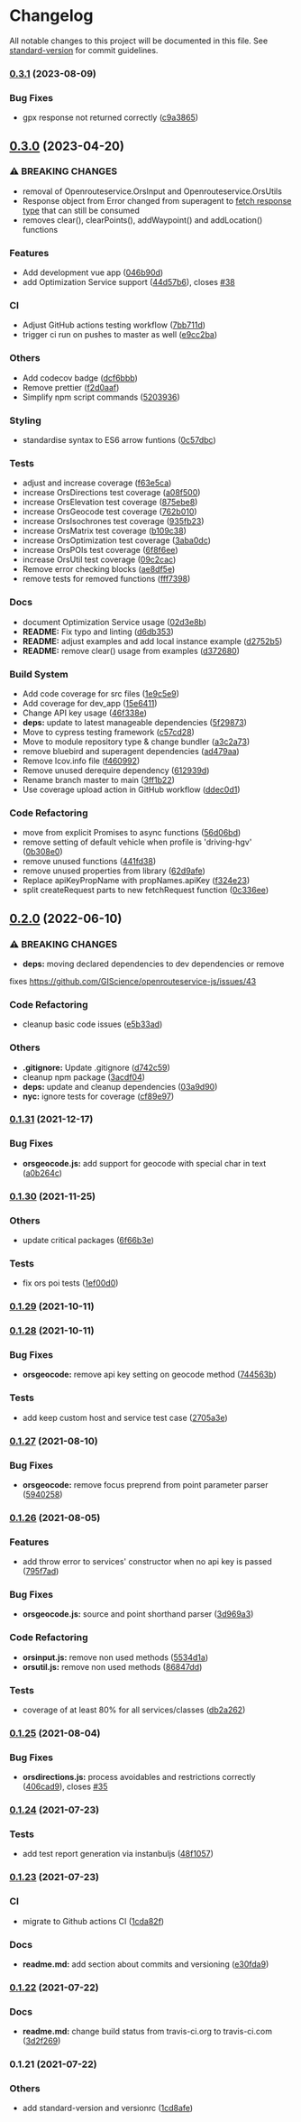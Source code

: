 # Changelog

All notable changes to this project will be documented in this file. See [standard-version](https://github.com/conventional-changelog/standard-version) for commit guidelines.

### [0.3.1](https://github.com/GIScience/openrouteservice-js/compare/v0.3.0...v0.3.1) (2023-08-09)


### Bug Fixes

* gpx response not returned correctly ([c9a3865](https://github.com/GIScience/openrouteservice-js/commit/c9a3865e0513b213912b2968691d8663cbde394d))

## [0.3.0](https://github.com/GIScience/openrouteservice-js/compare/v0.2.0...v0.3.0) (2023-04-20)


### ⚠ BREAKING CHANGES

* removal of Openrouteservice.OrsInput and Openrouteservice.OrsUtils
* Response object from Error changed from superagent to [fetch response type](https://developer.mozilla.org/en-US/docs/Web/API/Response)
    that can still be consumed
* removes clear(), clearPoints(), addWaypoint() and addLocation() functions

### Features

* Add development vue app ([046b90d](https://github.com/GIScience/openrouteservice-js/commit/046b90d59bc7925e352653a4d902115c90cdb827))
* add Optimization Service support ([44d57b6](https://github.com/GIScience/openrouteservice-js/commit/44d57b68d46642669363b22e413d6b6bb7d85e5a)), closes [#38](https://github.com/GIScience/openrouteservice-js/issues/38)


### CI

* Adjust GitHub actions testing workflow ([7bb711d](https://github.com/GIScience/openrouteservice-js/commit/7bb711dcb1110c43d614fd95876e52f62017daa6))
* trigger ci run on pushes to master as well ([e9cc2ba](https://github.com/GIScience/openrouteservice-js/commit/e9cc2ba3b176438c94d11d4c4a7bb319de16b6ba))


### Others

* Add codecov badge ([dcf6bbb](https://github.com/GIScience/openrouteservice-js/commit/dcf6bbbdea52ce891bc9ad2dab41381502f5b7cf))
* Remove prettier ([f2d0aaf](https://github.com/GIScience/openrouteservice-js/commit/f2d0aaf454eb2836625f06bae49525f0a2c60dbc))
* Simplify npm script commands ([5203936](https://github.com/GIScience/openrouteservice-js/commit/52039364f1aadbcc51c56b05c0e9fa60e9144ff7))


### Styling

* standardise syntax to ES6 arrow funtions ([0c57dbc](https://github.com/GIScience/openrouteservice-js/commit/0c57dbc7e46a975588d227590478d1e588e5dd88))


### Tests

* adjust and increase coverage ([f63e5ca](https://github.com/GIScience/openrouteservice-js/commit/f63e5caa4968a1cdbf20537d75df2d95dc55297c))
* increase OrsDirections test coverage ([a08f500](https://github.com/GIScience/openrouteservice-js/commit/a08f5000e89276c2b2f93e68fc546e986960b332))
* increase OrsElevation test coverage ([875ebe8](https://github.com/GIScience/openrouteservice-js/commit/875ebe8db6a8e2f0e67821c68d25ca2b02554bc0))
* increase OrsGeocode test coverage ([762b010](https://github.com/GIScience/openrouteservice-js/commit/762b01091f8a296d5d6836e969c4d3c1dcf12e88))
* increase OrsIsochrones test coverage ([935fb23](https://github.com/GIScience/openrouteservice-js/commit/935fb2307c0d90a9dcb5b018c6f86489851ea156))
* increase OrsMatrix test coverage ([b109c38](https://github.com/GIScience/openrouteservice-js/commit/b109c38b6fc9dac831040a2c004034b59a739441))
* increase OrsOptimization test coverage ([3aba0dc](https://github.com/GIScience/openrouteservice-js/commit/3aba0dce57123de089d489eb507a226a8b43f3d4))
* increase OrsPOIs test coverage ([6f8f6ee](https://github.com/GIScience/openrouteservice-js/commit/6f8f6eeb22414c915777654a8bba3f9b8435968d))
* increase OrsUtil test coverage ([09c2cac](https://github.com/GIScience/openrouteservice-js/commit/09c2cacd5f57d437089870e50432190d1900e670))
* Remove error checking blocks ([ae8df5e](https://github.com/GIScience/openrouteservice-js/commit/ae8df5e9e8a105884473f5b679b619a8ba30b04f))
* remove tests for removed functions ([fff7398](https://github.com/GIScience/openrouteservice-js/commit/fff7398f36a78e3c1bea1aeb8e88a704a2e053fb))


### Docs

* document Optimization Service usage ([02d3e8b](https://github.com/GIScience/openrouteservice-js/commit/02d3e8bd7eed3a736fe3bb1949d134a4a5325ecf))
* **README:** Fix typo and linting ([d6db353](https://github.com/GIScience/openrouteservice-js/commit/d6db353f94041e6f18c6f11a69412bcc99e00d68))
* **README:** adjust examples and add local instance example ([d2752b5](https://github.com/GIScience/openrouteservice-js/commit/d2752b55007400baa2a030ca9dd7feb422d93d6a))
* **README:** remove clear() usage from examples ([d372680](https://github.com/GIScience/openrouteservice-js/commit/d3726800e1edb4d157d11ae060897893b749f857))


### Build System

* Add code coverage for src files ([1e9c5e9](https://github.com/GIScience/openrouteservice-js/commit/1e9c5e918d047f7e19eab1df3d5e76b253983b33))
* Add coverage for dev_app ([15e6411](https://github.com/GIScience/openrouteservice-js/commit/15e64113c15309e32e92065efbfd436a7e964112))
* Change API key usage ([46f338e](https://github.com/GIScience/openrouteservice-js/commit/46f338e728ddf42af40d40eefb3ff0dcca5933d8))
* **deps:** update to latest manageable dependencies ([5f29873](https://github.com/GIScience/openrouteservice-js/commit/5f2987305489b20aa76f57af716349d5ca66f46f))
* Move to cypress testing framework ([c57cd28](https://github.com/GIScience/openrouteservice-js/commit/c57cd28bd2a19dbfb289d4898db1586632a01ba2))
* Move to module repository type & change bundler ([a3c2a73](https://github.com/GIScience/openrouteservice-js/commit/a3c2a732e6cd8489bdc0d2686153375fd2f29ce3))
* remove bluebird and superagent dependencies ([ad479aa](https://github.com/GIScience/openrouteservice-js/commit/ad479aa52e97d3c51ddb2f0f5b7d95b1a3e6bc60))
* Remove lcov.info file ([f460992](https://github.com/GIScience/openrouteservice-js/commit/f460992ce94cf0b97e39dd23124f63d869c43360))
* Remove unused derequire dependency ([612939d](https://github.com/GIScience/openrouteservice-js/commit/612939d0dd840d265c11e556d81e62bbbd9b3cfd))
* Rename branch master to main ([3ff1b22](https://github.com/GIScience/openrouteservice-js/commit/3ff1b220e874248cf427740aa92a9cf6ebe0deb8))
* Use coverage upload action in GitHub workflow ([ddec0d1](https://github.com/GIScience/openrouteservice-js/commit/ddec0d1f1126d9300636a69db28a14b2db0cee13))


### Code Refactoring

* move from explicit Promises to async functions ([56d06bd](https://github.com/GIScience/openrouteservice-js/commit/56d06bd83348b5d6e0b665b202e328fbecaa850b))
* remove setting of default vehicle when profile is 'driving-hgv' ([0b308e0](https://github.com/GIScience/openrouteservice-js/commit/0b308e0dea72d816d3d0aecdba62885a67db640c))
* remove unused functions ([441fd38](https://github.com/GIScience/openrouteservice-js/commit/441fd3871116c9ff7a141a1d5f1ab4755b661fdd))
* remove unused properties from library ([62d9afe](https://github.com/GIScience/openrouteservice-js/commit/62d9afecbcdc7bda46dc8dcc0108abd5064c2f90))
* Replace apiKeyPropName with propNames.apiKey ([f324e23](https://github.com/GIScience/openrouteservice-js/commit/f324e234f3f531f06cfe7c23046757d87327c03a))
* split createRequest parts to new fetchRequest function ([0c336ee](https://github.com/GIScience/openrouteservice-js/commit/0c336eeb730d26365ffb46b1351e41342acec339))

## [0.2.0](https://github.com/GIScience/openrouteservice-js/compare/v0.1.31...v0.2.0) (2022-06-10)


### ⚠ BREAKING CHANGES

* **deps:** moving declared dependencies to dev dependencies or remove

fixes https://github.com/GIScience/openrouteservice-js/issues/43

### Code Refactoring

* cleanup basic code issues ([e5b33ad](https://github.com/GIScience/openrouteservice-js/commit/e5b33ade708981a6e9f136c12daf9ee94be6ed9e))


### Others

* **.gitignore:** Update .gitignore ([d742c59](https://github.com/GIScience/openrouteservice-js/commit/d742c59179dd824f4ae6c9f923d77f359a21526b))
* cleanup npm package ([3acdf04](https://github.com/GIScience/openrouteservice-js/commit/3acdf04e026eb62237c4a3337a68fdfb05035a86))
* **deps:** update and cleanup dependencies ([03a9d90](https://github.com/GIScience/openrouteservice-js/commit/03a9d905d2b77db04b8af1734fe5386d135927ef))
* **nyc:** ignore tests for coverage ([cf89e97](https://github.com/GIScience/openrouteservice-js/commit/cf89e97a61d1f7c228212bf9022c7e5a57870c42))

### [0.1.31](https://github.com/GIScience/openrouteservice-js/compare/v0.1.30...v0.1.31) (2021-12-17)


### Bug Fixes

* **orsgeocode.js:** add support for geocode with special char in text ([a0b264c](https://github.com/GIScience/openrouteservice-js/commit/a0b264c9a2b49fbd50a486703f2935cda106c9ce))

### [0.1.30](https://github.com/GIScience/openrouteservice-js/compare/v0.1.29...v0.1.30) (2021-11-25)


### Others

* update critical packages ([6f66b3e](https://github.com/GIScience/openrouteservice-js/commit/6f66b3ecd8274430c028e969d8247572e1d19ab0))


### Tests

* fix ors poi tests ([1ef00d0](https://github.com/GIScience/openrouteservice-js/commit/1ef00d0fa31560ef72d19901df77461edbf40b9b))

### [0.1.29](https://github.com/GIScience/openrouteservice-js/compare/v0.1.28...v0.1.29) (2021-10-11)

### [0.1.28](https://github.com/GIScience/openrouteservice-js/compare/v0.1.27...v0.1.28) (2021-10-11)


### Bug Fixes

* **orsgeocode:** remove api key setting on geocode method ([744563b](https://github.com/GIScience/openrouteservice-js/commit/744563b7766e7b4d5547f7905b98059366740115))


### Tests

* add keep custom host and service test case ([2705a3e](https://github.com/GIScience/openrouteservice-js/commit/2705a3e9339354ef571b1daa953dcfbc58b850c7))

### [0.1.27](https://github.com/GIScience/openrouteservice-js/compare/v0.1.26...v0.1.27) (2021-08-10)


### Bug Fixes

* **orsgeocode:** remove focus preprend from point parameter parser ([5940258](https://github.com/GIScience/openrouteservice-js/commit/5940258c65be4826197ddfb86bfdfc67691f3112))

### [0.1.26](https://github.com/GIScience/openrouteservice-js/compare/v0.1.25...v0.1.26) (2021-08-05)


### Features

* add throw error to services' constructor when no api key is passed ([795f7ad](https://github.com/GIScience/openrouteservice-js/commit/795f7ad9e7d4af86fea189f7bc43d137364ad6b0))


### Bug Fixes

* **orsgeocode.js:** source and point shorthand parser ([3d969a3](https://github.com/GIScience/openrouteservice-js/commit/3d969a3bc30d365ac86f4adde3c9888518e7072d))


### Code Refactoring

* **orsinput.js:** remove non used methods ([5534d1a](https://github.com/GIScience/openrouteservice-js/commit/5534d1a3c1800f0d5f6661f7a0ee20df3678a145))
* **orsutil.js:** remove non used methods ([86847dd](https://github.com/GIScience/openrouteservice-js/commit/86847dd1c70f35cb50ca0fab8b353d16812836f0))


### Tests

* coverage of at least 80% for all services/classes ([db2a262](https://github.com/GIScience/openrouteservice-js/commit/db2a2621e1e7dcc218ada6730883c09cb8aa2291))

### [0.1.25](https://github.com/GIScience/openrouteservice-js/compare/v0.1.24...v0.1.25) (2021-08-04)


### Bug Fixes

* **orsdirections.js:** process avoidables and restrictions correctly ([406cad9](https://github.com/GIScience/openrouteservice-js/commit/406cad99ec6f78d9b149a2f50388483c61b78b54)), closes [#35](https://github.com/GIScience/openrouteservice-js/issues/35)

### [0.1.24](https://github.com/GIScience/openrouteservice-js/compare/v0.1.23...v0.1.24) (2021-07-23)


### Tests

* add test report generation via instanbuljs ([48f1057](https://github.com/GIScience/openrouteservice-js/commit/48f10573cb99b649ffbde777aefbafdd027efc4b))

### [0.1.23](https://github.com/GIScience/openrouteservice-js/compare/v0.1.22...v0.1.23) (2021-07-23)


### CI

* migrate to Github actions CI ([1cda82f](https://github.com/GIScience/openrouteservice-js/commit/1cda82fff6909466e4d850db49a7aa4d8c81e6f2))


### Docs

* **readme.md:** add section about commits and versioning ([e30fda9](https://github.com/GIScience/openrouteservice-js/commit/e30fda90ca5785ca10379b08526528e8c1044ddc))

### [0.1.22](https://github.com/GIScience/openrouteservice-js/compare/v0.1.21...v0.1.22) (2021-07-22)


### Docs

* **readme.md:** change build status from travis-ci.org to travis-ci.com ([3d2f269](https://github.com/GIScience/openrouteservice-js/commit/3d2f26921cdc0a194f46b78b2f22657a36f75bbb))

### 0.1.21 (2021-07-22)


### Others

* add standard-version and versionrc ([1cd8afe](https://github.com/GIScience/openrouteservice-js/commit/1cd8afe1a575b684912eb5ff663e2d45fc869cb0))
